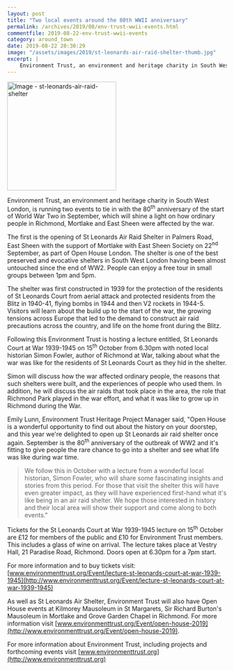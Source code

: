 ```yaml
---
layout: post
title: "Two local events around the 80th WWII anniversary"
permalink: /archives/2019/08/env-trust-wwii-events.html
commentfile: 2019-08-22-env-trust-wwii-events
category: around_town
date: 2019-08-22 20:30:29
image: "/assets/images/2019/st-leonards-air-raid-shelter-thumb.jpg"
excerpt: |
    Environment Trust, an environment and heritage charity in South West London, is running two events to tie in with the 80<sup>th</sup> anniversary of the start of World War Two in September, which will shine a light on how ordinary people in Richmond, Mortlake and East Sheen were affected by the war.
---
```


<a href="/assets/images/2019/st-leonards-air-raid-shelter.jpg" title="Click for a larger image"><img src="/assets/images/2019/st-leonards-air-raid-shelter-thumb.jpg" width="250" alt="Image - st-leonards-air-raid-shelter"  class="photo right"/></a>

Environment Trust, an environment and heritage charity in South West London, is running two events to tie in with the 80<sup>th</sup> anniversary of the start of World War Two in September, which will shine a light on how ordinary people in Richmond, Mortlake and East Sheen were affected by the war.

The first is the opening of St Leonards Air Raid Shelter in Palmers Road, East Sheen with the support of Mortlake with East Sheen Society on 22<sup>nd</sup> September, as part of Open House London. The shelter is one of the best preserved and evocative shelters in South West London having been almost untouched since the end of WW2. People can enjoy a free tour in small groups between 1pm and 5pm.

The shelter was first constructed in 1939 for the protection of the residents of St Leonards Court from aerial attack and protected residents from the Blitz in 1940-41, flying bombs in 1944 and then V2 rockets in 1944-5. Visitors will learn about the build up to the start of the war, the growing tensions across Europe that led to the demand to construct air raid precautions across the country, and life on the home front during the Blitz.

Following this Environment Trust is hosting a lecture entitled, St Leonards Court at War 1939-1945 on 15<sup>th</sup> October from 6.30pm with noted local historian Simon Fowler, author of Richmond at War, talking about what the war was like for the residents of St Leonards Court as they hid in the shelter.

Simon will discuss how the war affected ordinary people, the reasons that such shelters were built, and the experiences of people who used them. In addition, he will discuss the air raids that took place in the area, the role that Richmond Park played in the war effort, and what it was like to grow up in Richmond during the War.

Emily Lunn, Environment Trust Heritage Project Manager said, "Open House is a wonderful opportunity to find out about the history on your doorstep, and this year we're delighted to open up St Leonards air raid shelter once again. September is the 80<sup>th</sup> anniversary of the outbreak of WW2 and it's fitting to give people the rare chance to go into a shelter and see what life was like during war time.

> We follow this in October with a lecture from a wonderful local historian, Simon Fowler, who will share some fascinating insights and stories from this period. For those that visit the shelter this will have even greater impact, as they will have experienced first-hand what it's like being in an air raid shelter. We hope those interested in history and their local area will show their support and come along to both events."

Tickets for the St Leonards Court at War 1939-1945 lecture on 15<sup>th</sup> October are &pound;12 for members of the public and &pound;10 for Environment Trust members. This includes a glass of wine on arrival. The lecture takes place at Vestry Hall, 21 Paradise Road, Richmond. Doors open at 6.30pm for a 7pm start.

For more information and to buy tickets visit: [www.environmenttrust.org/Event/lecture-st-leonards-court-at-war-1939-1945](http://www.environmenttrust.org/Event/lecture-st-leonards-court-at-war-1939-1945)

As well as St Leonards Air Shelter, Environment Trust will also have Open House events at Kilmorey Mausoleum in St Margarets, Sir Richard Burton's Mausoleum in Mortlake and Grove Garden Chapel in Richmond. For more information visit [www.environmenttrust.org/Event/open-house-2019](http://www.environmenttrust.org/Event/open-house-2019).

For more information about Environment Trust, including projects and forthcoming events visit [www.environmenttrust.org](http://www.environmenttrust.org)
